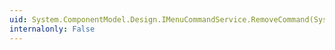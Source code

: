```yaml
---
uid: System.ComponentModel.Design.IMenuCommandService.RemoveCommand(System.ComponentModel.Design.MenuCommand)
internalonly: False
---
```

